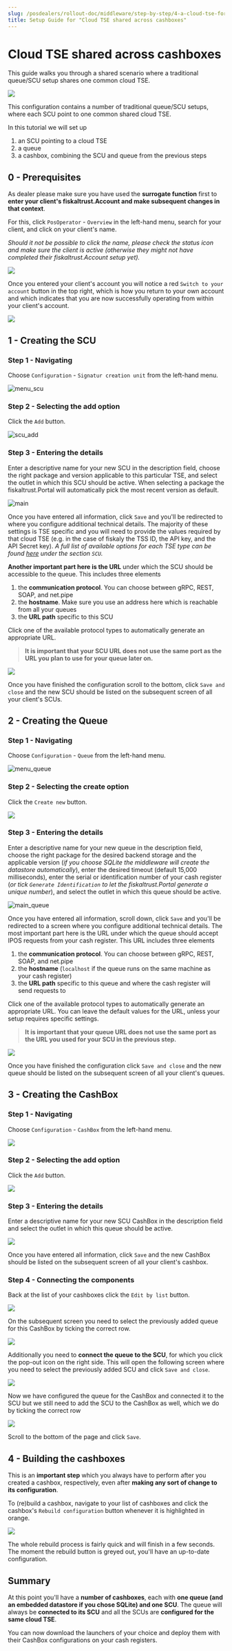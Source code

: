 ```yaml
---
slug: /posdealers/rollout-doc/middleware/step-by-step/4-a-cloud-tse-for-multiple-cash-registers
title: Setup Guide for "Cloud TSE shared across cashboxes"
---
```


# Cloud TSE shared across cashboxes
This guide walks you through a shared scenario where a traditional queue/SCU setup shares one common cloud TSE.



![](../../images/cash-register-with-cloud-tse.png)



This configuration contains a number of traditional queue/SCU setups, where each SCU point to one common shared cloud TSE.

In this tutorial we will set up

1. an SCU pointing to a cloud TSE
2. a queue
3. a cashbox, combining the SCU and queue from the previous steps



## 0 - Prerequisites
As dealer please make sure you have used the **surrogate function** first to **enter your client's fiskaltrust.Account and make subsequent changes in that context**.

For this, click `PosOperator` - `Overview` in the left-hand menu, search for your client, and click on your client's name.

*Should it not be possible to click the name, please check the status icon and make sure the client is active (otherwise they might not have completed their fiskaltrust.Account setup yet).*

![](../images/surrogate.png)



Once you entered your client's account you will notice a red `Switch to your account` button in the top right, which is how you return to your own account and which indicates that you are now successfully operating from within your client's account.

![](../images/switch-back.png)





## 1 - Creating the SCU
### Step 1 - Navigating
Choose `Configuration` - `Signatur creation unit` from the left-hand menu.

![menu_scu](../images/menu-scu.png)

### Step 2 - Selecting the add option

Click the `Add` button.

![scu_add](../images/scu-add.png)

### Step 3 - Entering the details
Enter a descriptive name for your new SCU in the description field, choose the right package and version applicable to this particular TSE, and select the outlet in which this SCU should be active. When selecting a package the fiskaltrust.Portal will automatically pick the most recent version as default.

![main](../images/main-scu.png)



Once you have entered all information, click `Save` and you'll be redirected to where you configure additional technical details. The majority of these settings is TSE specific and you will need to provide the values required by that cloud TSE (e.g. in the case of fiskaly the TSS ID, the API key, and the API Secret key).
*A full list of available options for each TSE type can be found [here](https://docs.fiskaltrust.cloud/docs/posdealers/rollout-doc/middleware#templating-to-create-cashboxes) under the section `SCU`.*

**Another important part here is the URL** under which the SCU should be accessible to the queue. This includes three elements

1. the **communication protocol**. You can choose between gRPC, REST, SOAP, and net.pipe
2. the **hostname**. Make sure you use an address here which is reachable from all your queues
3. the **URL path** specific to this SCU

Click one of the available protocol types to automatically generate an appropriate URL.



> **It is important that your SCU URL does not use the same port as the URL you plan to use for your queue later on.**



![](../images/scu-config.png)

Once you have finished the configuration scroll to the bottom, click `Save and close` and the new SCU should be listed on the subsequent screen of all your client's SCUs.



## 2 - Creating the Queue

### Step 1 - Navigating

Choose `Configuration` - `Queue` from the left-hand menu.

![menu_queue](../images/menu-queue.png)

### Step 2 - Selecting the create option

Click the `Create new` button.

![](../images/queue-add.png)

### Step 3 - Entering the details

Enter a descriptive name for your new queue in the description field, choose the right package for the desired backend storage and the applicable version (*if you choose SQLite the middleware will create the datastore automatically*), enter the desired timeout (default 15,000 milliseconds), enter the serial or identification number of your cash register (*or tick `Generate Identification` to let the fiskaltrust.Portal generate a unique number*), and select the outlet in which this queue should be active.

![main_queue](../images/main-queue.png)

Once you have entered all information, scroll down, click `Save` and you'll be redirected to a screen where you configure additional technical details. The most important part here is the URL under which the queue should accept IPOS requests from your cash register. This URL includes three elements

1. the **communication protocol**. You can choose between gRPC, REST, SOAP, and net.pipe
2. the **hostname** (`localhost` if the queue runs on the same machine as your cash register)
3. the **URL path** specific to this queue and where the cash register will send requests to

Click one of the available protocol types to automatically generate an appropriate URL. You can leave the default values for the URL, unless your setup requires specific settings.



> **It is important that your queue URL does not use the same port as the URL you used for your SCU in the previous step.**



![](../images/queue-config.png)

Once you have finished the configuration click `Save and close` and the new queue should be listed on the subsequent screen of all your client's queues.



## 3 - Creating the CashBox

### Step 1 - Navigating

Choose `Configuration` - `CashBox` from the left-hand menu.

![](../images/menu-cashbox.png)



### Step 2 - Selecting the add option

Click the `Add` button.

![](../images/cashbox-add.png)



### Step 3 - Entering the details

Enter a descriptive name for your new SCU CashBox in the description field and select the outlet in which this queue should be active.

![](../images/main-cashbox.png)

Once you have entered all information, click `Save` and the new CashBox should be listed on the subsequent screen of all your client's cashbox.



### Step 4 - Connecting the components

Back at the list of your cashboxes click the `Edit by list` button.

![](../images/edit-cashbox.png)



On the subsequent screen you need to select the previously added queue for  this CashBox by ticking the correct row. 

![](../images/select-queue.png)

Additionally you need to **connect the queue to the SCU**, for  which you click the pop-out icon on the right side. This will open the following  screen where you need to select the previously added SCU and click `Save and close`.

![](../images/connect-scu.png)



Now we have configured the queue for the CashBox and connected it to the SCU  but we still need to add the SCU to the CashBox as well, which we do by ticking  the correct row

![](../images/select-scu.png)



Scroll to the bottom of the page and click `Save`.





## 4 - Building the cashboxes

This is an **important step** which you always have to perform after you created a cashbox, respectively, even after **making any sort of change to its configuration**.

To (re)build a cashbox, navigate to your list of cashboxes and click the cashbox's `Rebuild configuration` button whenever it is highlighted in orange.

![](../images/build-cashbox.png)

The whole rebuild process is fairly quick and will finish in a few seconds. The moment the rebuild button is greyed out, you'll have an up-to-date configuration.



## Summary

At this point you'll have a **number of cashboxes**, each with **one queue (and an embedded datastore if you chose SQLite) and one SCU**. The queue will always be **connected to its SCU** and all the SCUs are **configured for the same cloud TSE**.

You can now download the launchers of your choice and deploy them with their CashBox configurations on your cash registers.